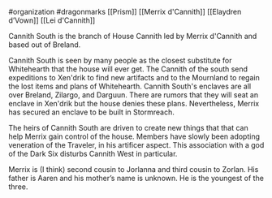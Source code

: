  #organization #dragonmarks [[Prism]] [[Merrix d'Cannith]] [[Elaydren d’Vown]] [[Lei d'Cannith]]

Cannith South is the branch of House Cannith led by Merrix d'Cannith and based out of Breland.

Cannith South is seen by many people as the closest substitute for Whitehearth that the house will ever get. The Cannith of the south send expeditions to Xen'drik to find new artifacts and to the Mournland to regain the lost items and plans of Whitehearth. Cannith South's enclaves are all over Breland, Zilargo, and Darguun. There are rumors that they will seat an enclave in Xen'drik but the house denies these plans. Nevertheless, Merrix has secured an enclave to be built in Stormreach.

The heirs of Cannith South are driven to create new things that that can help Merrix gain control of the house. Members have slowly been adopting veneration of the Traveler, in his artificer aspect. This association with a god of the Dark Six disturbs Cannith West in particular.

Merrix is (I think) second cousin to Jorlanna and third cousin to Zorlan. His father is Aaren and his mother’s name is unknown. He is the youngest of the three.
